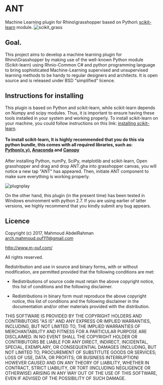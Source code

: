 # ANT
Machine Learning plugin for Rhino\grasshopper based on Python\ [scikit-learn](http://scikit-learn.org/) module.
![scikit_grass](https://cloud.githubusercontent.com/assets/6969514/26666295/73118c52-469f-11e7-9c9b-b2f44c41ab3a.png)

## Goal.
This project aims to develop a machine learning plugin for Rhino\Grasshopper by making use of the well-known Python module (Scikit-learn) using Rhnio-Common C# and python programming language to bring sophisticated Machine-Learning supervised and unsupervised learning methods to be handy to regular designers and architects. It is open source and is released under BSD "simplified" licence.

## Instructions for installing
This plugin is based on Python and scikit-learn, while scikit-learn depends on Numpy and scipy modules. Thus, it is important to ensure having these tools installed in your system and working properly.
To install scikit-learn on your machine, you could follow instructions on this link: [installing scikit-learn](http://scikit-learn.org/stable/install.html).

#### To install scikit-learn, It is highly recommended that you do this via python bundle, this comes with all required libraries, such as: [Python(x,y)](http://python-xy.github.io/), [Anaconda](https://www.continuum.io/downloads) and [Canopy](https://www.enthought.com/products/canopy/)

After installing Python, numPy, SciPy, matplotlib and scikit-learn, Open grasshopper and drag and drop ANT.gha into grasshopper canvas, you will notice a new tap "ANT" has appeared. Then, initiate ANT component to make sure everything is working properly.

![plugnplay](https://cloud.githubusercontent.com/assets/6969514/26765670/03332d34-4981-11e7-9778-d209cf9b3bcd.jpg)

On the other hand, this plugin (in the present time) has been tested in Windows environment with python 2.7. If you are using earlier of latter versions, we highly recommend that you kindly submit any bug appears. 

## Licence
Copyright (c) 2017, Mahmoud AbdelRahman <arch.mahmoud.ouf111@gmail.com> 

http://www.m-ouf.com/ 

All rights reserved.

Redistribution and use in source and binary forms, with or without
modification, are permitted provided that the following conditions are met:

* Redistributions of source code must retain the above copyright notice, this
  list of conditions and the following disclaimer.

* Redistributions in binary form must reproduce the above copyright notice,
  this list of conditions and the following disclaimer in the documentation
  and/or other materials provided with the distribution.

THIS SOFTWARE IS PROVIDED BY THE COPYRIGHT HOLDERS AND CONTRIBUTORS "AS IS"
AND ANY EXPRESS OR IMPLIED WARRANTIES, INCLUDING, BUT NOT LIMITED TO, THE
IMPLIED WARRANTIES OF MERCHANTABILITY AND FITNESS FOR A PARTICULAR PURPOSE ARE
DISCLAIMED. IN NO EVENT SHALL THE COPYRIGHT HOLDER OR CONTRIBUTORS BE LIABLE
FOR ANY DIRECT, INDIRECT, INCIDENTAL, SPECIAL, EXEMPLARY, OR CONSEQUENTIAL
DAMAGES (INCLUDING, BUT NOT LIMITED TO, PROCUREMENT OF SUBSTITUTE GOODS OR
SERVICES; LOSS OF USE, DATA, OR PROFITS; OR BUSINESS INTERRUPTION) HOWEVER
CAUSED AND ON ANY THEORY OF LIABILITY, WHETHER IN CONTRACT, STRICT LIABILITY,
OR TORT (INCLUDING NEGLIGENCE OR OTHERWISE) ARISING IN ANY WAY OUT OF THE USE
OF THIS SOFTWARE, EVEN IF ADVISED OF THE POSSIBILITY OF SUCH DAMAGE.

